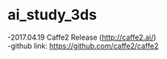 # ai_study_3ds

-2017.04.19 Caffe2 Release (http://caffe2.ai/)<br>
-github link: https://github.com/caffe2/caffe2
